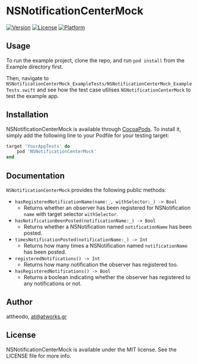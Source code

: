 # NSNotificationCenterMock

[![Version](https://img.shields.io/cocoapods/v/NSNotificationCenterMock.svg?style=flat)](http://cocoapods.org/pods/NSNotificationCenterMock)
[![License](https://img.shields.io/cocoapods/l/NSNotificationCenterMock.svg?style=flat)](http://cocoapods.org/pods/NSNotificationCenterMock)
[![Platform](https://img.shields.io/cocoapods/p/NSNotificationCenterMock.svg?style=flat)](http://cocoapods.org/pods/NSNotificationCenterMock)

## Usage

To run the example project, clone the repo, and run `pod install` from the Example directory first.

Then, navigate to `NSNotificationCenterMock_ExampleTests/NSNotificationCenterMock_ExampleTests.swift` and see how the test case utilises `NSNotificationCenterMock` to test the example app.

## Installation

NSNotificationCenterMock is available through [CocoaPods](http://cocoapods.org). To install
it, simply add the following line to your Podfile for your testing target:

```ruby
target 'YourAppTests' do
    pod 'NSNotificationCenterMock'
end
```

## Documentation

`NSNotificationCenterMock` provides the following public methods:

- `hasRegisteredNotificationName(name:_, withSelector:_) -> Bool`
	- Returns whether an observer has been registered for NSNotification `name` with target selector `withSelector`.
- `hasNotificationBeenPosted(notificationName:_) -> Bool`
	- Returns whether a NSNotification named `notificationName` has been posted.
- `timesNotificationPosted(notificationName:_) -> Int`
	- Returns how many times a NSNotification named `notificationName` has been posted.
- `registeredNotifications() -> Int`
	- Returns how many notification the observer has registered too.
- `hasRegisteredNotifications() -> Bool`
	- Returns a boolean indicating whether the observer has registered to any notifications or not.


## Author

attheodo, at@atworks.gr

## License

NSNotificationCenterMock is available under the MIT license. See the LICENSE file for more info.
